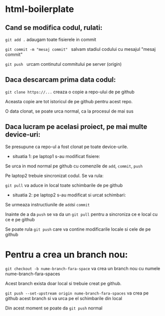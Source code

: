 # html-boilerplate

## Cand se modifica codul, rulati:

`git add .` adaugam toate fisierele in commit

`git commit -m "mesaj commit" ` salvam stadiul codului cu mesajul "mesaj commit"

`git push ` urcam continutul commitului pe server (origin)

## Daca descarcam prima data codul:

`git clone https://...` creaza o copie a repo-ului de pe github

Aceasta copie are tot istoricul de pe github pentru acest repo.

O data clonat, se poate urca normal, ca la procesul de mai sus

## Daca lucram pe acelasi proiect, pe mai multe device-uri:

Se presupune ca repo-ul a fost clonat pe toate device-urile.

- situatia 1: pe laptop1 s-au modificat fisiere:

Se urca in mod normal pe github cu comenzile de `add`, `commit`, `push`

Pe laptop2 trebuie sincronizat codul. Se va rula:

`git pull` va aduce in local toate schimbarile de pe github

- situatia 2: pe laptop2 s-au modificat si urcat schimbari:

Se urmeaza instructiunile de `add`si `commit`

Inainte de a da `push` se va da un `git pull` pentru a sincroniza ce e local cu ce e pe github

Se poate rula `git push` care va contine modificarile locale si cele de pe github

# Pentru a crea un branch nou:

`git checkout -b nume-branch-fara-space` va crea un branch nou cu numele nume-branch-fara-spaces

Acest branch exista doar local si trebuie creat pe github.

`git push --set-upstream origin nume-branch-fara-spaces` va crea pe github acest branch si va urca pe el schimbarile din local

Din acest moment se poate da `git push` normal
